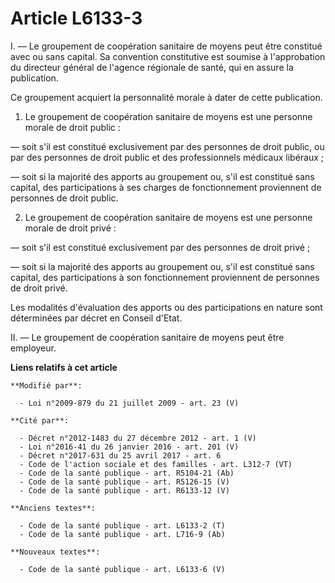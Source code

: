 # Article L6133-3

I. ― Le groupement de coopération sanitaire de moyens peut être constitué avec ou sans capital. Sa convention constitutive
est soumise à l'approbation du directeur général de l'agence régionale de santé, qui en assure la publication. 

Ce groupement acquiert la personnalité morale à dater de cette publication. 

1. Le groupement de coopération sanitaire de moyens est une personne morale de droit public : 

― soit s'il est constitué exclusivement par des personnes de droit public, ou par des personnes de droit public et des
professionnels médicaux libéraux ; 

― soit si la majorité des apports au groupement ou, s'il est constitué sans capital, des participations à ses charges de
fonctionnement proviennent de personnes de droit public. 

2. Le groupement de coopération sanitaire de moyens est une personne morale de droit privé : 

― soit s'il est constitué exclusivement par des personnes de droit privé ; 

― soit si la majorité des apports au groupement ou, s'il est constitué sans capital, des participations à son fonctionnement
proviennent de personnes de droit privé. 

Les modalités d'évaluation des apports ou des participations en nature sont déterminées par décret en Conseil d'Etat. 

II. ― Le groupement de coopération sanitaire de moyens peut être employeur.

**Liens relatifs à cet article**

	**Modifié par**:

	  - Loi n°2009-879 du 21 juillet 2009 - art. 23 (V)

	**Cité par**:

	  - Décret n°2012-1483 du 27 décembre 2012 - art. 1 (V)
	  - Loi n°2016-41 du 26 janvier 2016 - art. 201 (V)
	  - Décret n°2017-631 du 25 avril 2017 - art. 6
	  - Code de l'action sociale et des familles - art. L312-7 (VT)
	  - Code de la santé publique - art. R5104-21 (Ab)
	  - Code de la santé publique - art. R5126-15 (V)
	  - Code de la santé publique - art. R6133-12 (V)

	**Anciens textes**:

	  - Code de la santé publique - art. L6133-2 (T)
	  - Code de la santé publique - art. L716-9 (Ab)

	**Nouveaux textes**:

	  - Code de la santé publique - art. L6133-6 (V)
